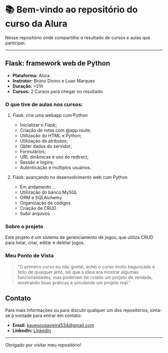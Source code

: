 # 📚 Bem-vindo ao repositório do curso da Alura 

Nesse repositório onde compartilho o resultado de cursos e aulas que participei.

---

## Flask: framework web de Python

- **Plataforma:** Alura
- **Instrutor:** Bruno Divino e Luan Marques
- **Duração:** +21h
- **Cursos:** 2 Cursos para chegar no resultado

### O que tive de aulas nos cursos:
1. Flask: crie uma webapp com Python
   - Inicializar o Flask;
   - Criação de rotas com @app.route;
   - Utilização do HTML e Python;
   - Utilização de atributos;
   - Obter dados do servidor;
   - Formulários;
   - URL dinâmicas e uso do redirect;
   - Sessão e logins;
   - Autenticação e múltiplos usuários.

2. Flask: avançando no desenvolvimento web com Python
   - Em andamento ...
   - Utilização do banco MySQL
   - ORM e SQLAlchemy
   - Organização de códigos
   - Criação de CRUD
   - Subir arquivos

### Sobre o projeto

Este projeto é um sistema de gerenciamento de jogos, que utiliza CRUD para listar, criar, editar e deletar jogos.

### Meu Ponto de Vista

> "O primeiro curso eu não gostei, achei o curso muito bagunçado e feito de qualquer jeito, sei que a ideia era mostrar algumas funcionalidades, mas poderiam ter criado um projeto de verdade, mostrando boas práticas e simulando um projeto real."

## Contato

Para mais informações ou para discutir qualquer um dos repositórios, sinta-se à vontade para entrar em contato:

- **Email:** [kauesousavieira534@gmail.com](mailto:kauesousavieira534@gmail.com)
- **LinkedIn:** [LinkedIn](https://www.linkedin.com/in/kaue-sousa-vieira/)

---
Obrigado por visitar meu repositório!
